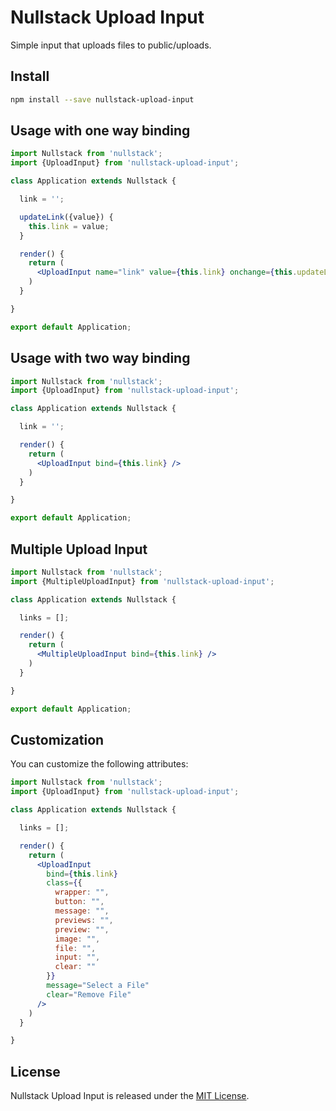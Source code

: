 
# Nullstack Upload Input

Simple input that uploads files to public/uploads.

## Install

```bash
npm install --save nullstack-upload-input
```

## Usage with one way binding

```jsx
import Nullstack from 'nullstack';
import {UploadInput} from 'nullstack-upload-input';

class Application extends Nullstack {

  link = '';

  updateLink({value}) {
    this.link = value;
  }

  render() {
    return (
      <UploadInput name="link" value={this.link} onchange={this.updateLink} />
    )
  }

}

export default Application;
```

## Usage with two way binding

```jsx
import Nullstack from 'nullstack';
import {UploadInput} from 'nullstack-upload-input';

class Application extends Nullstack {

  link = '';

  render() {
    return (
      <UploadInput bind={this.link} />
    )
  }

}

export default Application;
```

## Multiple Upload Input

```jsx
import Nullstack from 'nullstack';
import {MultipleUploadInput} from 'nullstack-upload-input';

class Application extends Nullstack {

  links = [];

  render() {
    return (
      <MultipleUploadInput bind={this.link} />
    )
  }

}

export default Application;
```

## Customization

You can customize the following attributes:

```jsx
import Nullstack from 'nullstack';
import {UploadInput} from 'nullstack-upload-input';

class Application extends Nullstack {

  links = [];

  render() {
    return (
      <UploadInput
        bind={this.link} 
        class={{
          wrapper: "", 
          button: "",
          message: "",
          previews: "",
          preview: "",
          image: "",
          file: "",
          input: "",
          clear: ""
        }}
        message="Select a File"
        clear="Remove File"
      />
    )
  }

}
```

## License

Nullstack Upload Input is released under the [MIT License](https://opensource.org/licenses/MIT).